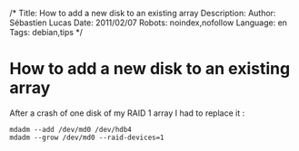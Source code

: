 /*
Title: How to add a new disk to an existing array
Description: 
Author: Sébastien Lucas
Date: 2011/02/07
Robots: noindex,nofollow
Language: en
Tags: debian,tips
*/
# How to add a new disk to an existing array

After a crash of one disk of my RAID 1 array I had to replace it :
```
mdadm --add /dev/md0 /dev/hdb4
mdadm --grow /dev/md0 --raid-devices=1
```


